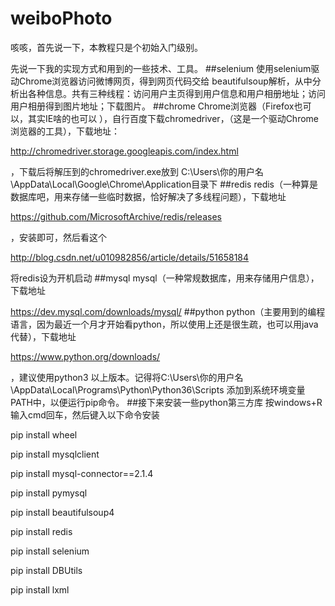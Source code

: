 # weiboPhoto
咳咳，首先说一下，本教程只是个初始入门级别。

先说一下我的实现方式和用到的一些技术、工具。
##selenium
使用selenium驱动Chrome浏览器访问微博网页，得到网页代码交给 beautifulsoup解析，从中分析出各种信息。共有三种线程：访问用户主页得到用户信息和用户相册地址；访问用户相册得到图片地址；下载图片。
##chrome
Chrome浏览器（Firefox也可以，其实IE啥的也可以 ），自行百度下载chromedriver，（这是一个驱动Chrome浏览器的工具），下载地址：

http://chromedriver.storage.googleapis.com/index.html

，下载后将解压到的chromedriver.exe放到 C:\Users\你的用户名\AppData\Local\Google\Chrome\Application目录下 
##redis
redis（一种算是数据库吧，用来存储一些临时数据，恰好解决了多线程问题），下载地址

https://github.com/MicrosoftArchive/redis/releases

，安装即可，然后看这个

http://blog.csdn.net/u010982856/article/details/51658184

将redis设为开机启动
##mysql 
mysql（一种常规数据库，用来存储用户信息），下载地址

https://dev.mysql.com/downloads/mysql/
##python
python（主要用到的编程语言，因为最近一个月才开始看python，所以使用上还是很生疏，也可以用java代替），下载地址

https://www.python.org/downloads/

，建议使用python3 以上版本。记得将C:\Users\你的用户名\AppData\Local\Programs\Python\Python36\Scripts 添加到系统环境变量PATH中，以便运行pip命令。
##接下来安装一些python第三方库
按windows+R输入cmd回车，然后键入以下命令安装

pip install wheel

pip install mysqlclient

pip install mysql-connector==2.1.4

pip install pymysql

pip install beautifulsoup4

pip install redis

pip install selenium

pip install DBUtils

pip install lxml

